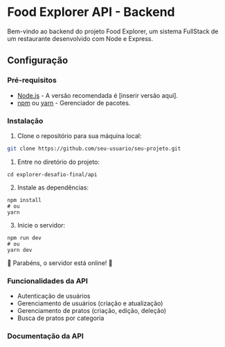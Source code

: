 # Food Explorer API - Backend

Bem-vindo ao backend do projeto Food Explorer, um sistema FullStack de um restaurante desenvolvido com Node e Express.

## Configuração

### Pré-requisitos

- [Node.js](https://nodejs.org/) - A versão recomendada é [inserir versão aqui].
- [npm](https://www.npmjs.com/) ou [yarn](https://yarnpkg.com/) - Gerenciador de pacotes.

### Instalação

1. Clone o repositório para sua máquina local:

```bash
git clone https://github.com/seu-usuario/seu-projeto.git
```

1. Entre no diretório do projeto:

```
cd explorer-desafio-final/api
```

2. Instale as dependências:

```
npm install
# ou
yarn
```

3. Inicie o servidor:

```
npm run dev
# ou
yarn dev
```

🥳 Parabéns, o servidor está online! 🎉

### Funcionalidades da API

- Autenticação de usuários
- Gerenciamento de usuários (criação e atualização)
- Gerenciamento de pratos (criação, edição, deleção)
- Busca de pratos por categoria

### Documentação da API
